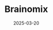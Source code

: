 ---  
layout: startup_page  
title: "Brainomix"  
id: "brainomix.com"  
permalink: "/brainomixbrainomix.com03202025/"  
website: "http://www.brainomix.com/"  
funding_round: "Series C"  
funding_amount: "$18M"  
investors: "Parkwalk Advisors, Boehringer Ingelheim Venture Fund (BIVF), Hostplus, IP Group Hostplus Innovation Fund, LifeSci Capital"  
about: "Brainomix, a spinout from the University of Oxford, develops AI-powered software solutions for precision medicine, focusing on stroke and lung fibrosis. Their platform, Brainomix 360 Stroke, automates imaging biomarkers to improve diagnosis and treatment decisions, while they are also applying their AI expertise to predict the progression of lung fibrosis. They are an established European market leader with a NICE-endorsed technology that has benefited more than 1.5M patients."  
markets: "Healthtech, AI"  
hq: "Oxford, England, United Kingdom"  
founded_year: "2010"  
linkedin: "https://www.linkedin.com/company/brainomix/"  
twitter: "https://twitter.com/Brainomix"  
instagram: ""  
facebook: "https://www.facebook.com/brainomix"  
crunchbase: "https://www.crunchbase.com/organization/brainomix"  
pitchbook: "https://pitchbook.com/profiles/company/97902-37"  

date_display: "20-Mar-2025"  
date: "2025-03-20"

# SEO Optimization  
meta_title: "Brainomix - Series C Funding ($18M)"  
meta_description: "Brainomix, Brainomix, a spinout from the University of Oxford, develops AI-powered software solutions for precision medicine, focusing on stroke and lung fibrosi..."  
meta_keywords: "Brainomix, Healthtech, AI, Series C funding"  
canonical_url: "https://startup.projectstartups.com/brainomixbrainomix.com03202025/"  
---